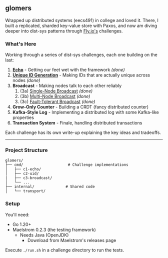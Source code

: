 ## glomers

 Wrapped up distributed systems (eecs491) in college and loved it. There, I built a replicated, sharded key-value store with Paxos, and now am diving deeper into dist-sys patterns through [Fly.io's](https://fly.io/dist-sys/) challenges.
 
### What's Here
Working through a series of dist-sys challenges, each one building on the last:

1. [**Echo**](/cmd/c1-echo/README.md) - Getting our feet wet with the framework _(done)_
2. [**Unique ID Generation**](/cmd/c2-uid/README.md) - Making IDs that are actually unique across nodes _(done)_
3. **Broadcast** - Making nodes talk to each other reliably
   1. (3a) [Single-Node Broadcast](/cmd/c3-broadcast/v1-single-node/README.md) _(done)_
   2. (3b) [Multi-Node Broadcast](/cmd/c3-broadcast/v2-multi-node/README.md) _(done)_
   3. (3c) [Fault-Tolerant Broadcast](/cmd/c3-broadcast/v3-fault-tolerant/README.md) _(done)_
4. **Grow-Only Counter** - Building a CRDT (fancy distributed counter)
5. **Kafka-Style Log** - Implementing a distributed log with some Kafka-like properties
6. **Transaction System** - Finale, handling distributed transactions

Each challenge has its own write-up explaining the key ideas and tradeoffs.

---

### Project Structure
```
glomers/
├── cmd/                    # Challenge implementations
│   ├── c1-echo/             
│   ├── c2-uid/               
|   ├── c3-broadcast/
│   └── ...             
├── internal/              # Shared code 
│   └── transport/      
```

### Setup

You'll need:
- Go 1.20+
- Maelstrom 0.2.3 (the testing framework)
  - Needs Java (OpenJDK)
    - Download from Maelstrom's releases page

Execute `./run.sh` in a challenge directory to run the tests.